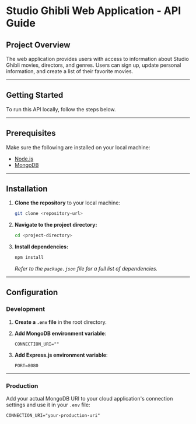 # Studio Ghibli Web Application - API Guide

## Project Overview

The web application provides users with access to information about Studio Ghibli movies, directors, and genres. Users can sign up, update personal information, and create a list of their favorite movies.

---

## Getting Started

To run this API locally, follow the steps below.

---

## Prerequisites

Make sure the following are installed on your local machine:

- [Node.js](https://nodejs.org)
- [MongoDB](https://www.mongodb.com/try/download/community)

---

## Installation

1. **Clone the repository** to your local machine:

    ```bash
    git clone <repository-url>
    ```

2. **Navigate to the project directory:**

    ```bash
    cd <project-directory>
    ```

3. **Install dependencies:**

    ```bash
    npm install
    ```

    _Refer to the `package.json` file for a full list of dependencies._

---

## Configuration

### Development

1. **Create a `.env` file** in the root directory.

2. **Add MongoDB environment variable**:

    ```env
    CONNECTION_URI=""
    ```

3. **Add Express.js environment variable**:

    ```env
    PORT=8080
    ```

---

### Production

Add your actual MongoDB URI to your cloud application's connection settings and use it in your `.env` file:

```env
CONNECTION_URI="your-production-uri"
